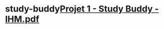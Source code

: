 # study-buddy[Projet 1 - Study Buddy - IHM.pdf](https://github.com/bintou-sidibe/study-buddy/files/10870917/Projet.1.-.Study.Buddy.-.IHM.pdf)

